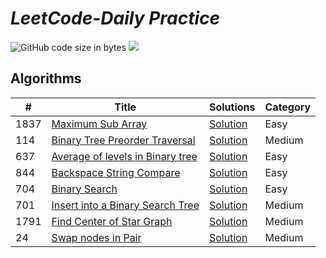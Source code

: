 # *LeetCode-Daily Practice*
![GitHub code size in bytes](https://img.shields.io/github/languages/code-size/hiteshbhavsar/LeetCode-Solutions?color=red&logoColor=blue)
![](https://tokei.rs/b1/github/hiteshbhavsar/LeetCode-Solutions)

## Algorithms

|  #  |      Title     |   Solutions   |   Category   |         
|-----|----------------|---------------|--------------|
|1837|[Maximum Sub Array](https://leetcode.com/problems/maximum-subarray/)|[Solution](../master/MaximumSubArray.java)|Easy|
|114|[Binary Tree Preorder Traversal](https://leetcode.com/problems/binary-tree-preorder-traversal/)|[Solution](../master/PreorderTraversal.java)|Medium|
|637|[Average of levels in Binary tree](https://leetcode.com/problems/average-of-levels-in-binary-tree/)|[Solution](../master/AverageOfLevels.java)|Easy|
|844|[Backspace String Compare](https://leetcode.com/problems/backspace-string-compare/)|[Solution](../master/BackspaceCompare.java)|Easy|
|704|[Binary Search](https://leetcode.com/problems/binary-search/)|[Solution](../master/BinarySearch.java)|Easy|
|701|[Insert into a Binary Search Tree](https://leetcode.com/problems/insert-into-a-binary-search-tree/)|[Solution](../master/InsertIntoBST.java)|Medium|
|1791|[Find Center of Star Graph](https://leetcode.com/problems/find-center-of-star-graph/)|[Solution](../master/FindCenterinStarGraph.java)|Medium|
|24|[Swap nodes in Pair](https://leetcode.com/problems/swap-nodes-in-pairs/)|[Solution](../master/swapPairs.py)|Medium|


